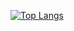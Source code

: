 [![Top Langs](https://github-readme-stats.vercel.app/api/top-langs/?username=Seberado&langs_count=8)](https://github.com/Seberado/github-readme-stats)
